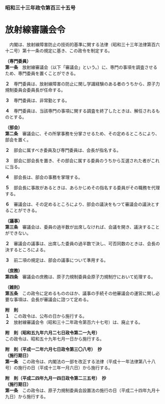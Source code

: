### 昭和三十三年政令第百三十五号  
# 放射線審議会令  
　内閣は、放射線障害防止の技術的基準に関する法律（昭和三十三年法律第百六十二号）第十一条の規定に基き、この政令を制定する。  
  
**（専門委員）**  
**第一条**　放射線審議会（以下「審議会」という。）に、専門の事項を調査させるため、専門委員を置くことができる。  
  
**２**　専門委員は、放射線障害の防止に関し学識経験のある者のうちから、原子力規制委員会委員長が任命する。  
  
**３**　専門委員は、非常勤とする。  
  
**４**　専門委員は、当該専門の事項に関する調査を終了したときは、解任されるものとする。  
  
**（部会）**  
**第二条**　審議会に、その所掌事務を分掌させるため、その定めるところにより、部会を置く。  
  
**２**　部会に属すべき委員及び専門委員は、会長が指名する。  
  
**３**　部会に部会長を置き、その部会に属する委員のうちから互選された者がこれに当る。  
  
**４**　部会長は、部会の事務を掌理する。  
  
**５**　部会長に事故があるときは、あらかじめその指名する委員がその職務を代理する。  
  
**６**　審議会は、その定めるところにより、部会の議決をもつて審議会の議決とすることができる。  
  
**（議事）**  
**第三条**　審議会は、委員の過半数が出席しなければ、会議を開き、議決することができない。  
  
**２**　審議会の議事は、出席した委員の過半数で決し、可否同数のときは、会長の決するところによる。  
  
**３**　前二項の規定は、部会の議事について準用する。  
  
**（庶務）**  
**第四条**　審議会の庶務は、原子力規制委員会原子力規制庁において処理する。  
  
**（雑則）**  
**第五条**　この政令に定めるもののほか、議事の手続その他審議会の運営に関し必要な事項は、会長が審議会に諮つて定める。  
  
**附　則**  
**１**　この政令は、公布の日から施行する。  
**２**　放射線審議会令（昭和三十二年政令第百六十七号）は、廃止する。  
  
**附　則（昭和五九年六月二七日政令第二一九号）**  
この政令は、昭和五十九年七月一日から施行する。  
  
**附　則（平成一二年六月七日政令第三〇八号）　抄**  
**（施行期日）**  
**第一条**　この政令は、内閣法の一部を改正する法律（平成十一年法律第八十八号）の施行の日（平成十三年一月六日）から施行する。  
  
**附　則（平成二四年九月一四日政令第二三五号）　抄**  
**（施行期日）**  
**第一条**　この政令は、原子力規制委員会設置法の施行の日（平成二十四年九月十九日）から施行する。  
  

